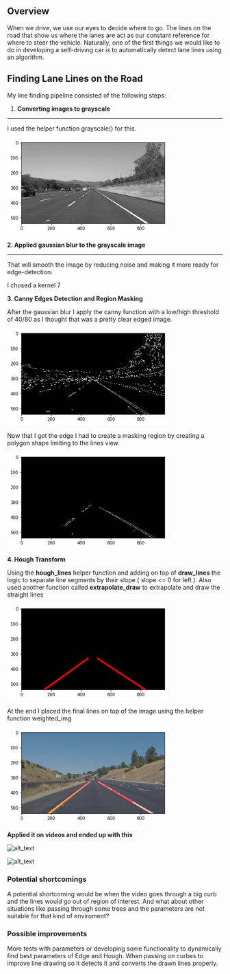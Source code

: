 Overview
---

When we drive, we use our eyes to decide where to go.  The lines on the road that show us where the lanes are act as our constant reference for where to steer the vehicle.  Naturally, one of the first things we would like to do in developing a self-driving car is to automatically detect lane lines using an algorithm.

## Finding Lane Lines on the Road


My line finding pipeline consisted of the following steps:



1. **Converting images to grayscale**

**	**

I used the helper function grayscale() for this.


![alt_text](images/gray.png "image_tooltip")





**2. Applied gaussian blur to the grayscale image**

**	**

That will smooth the image by reducing noise and making it more ready for edge-detection. 

I chosed a kernel 7





**3. Canny Edges Detection and Region Masking**

After the gaussian blur I apply the canny function with a low/high threshold of 40/80 as I thought that was a pretty clear edged image.


![alt_text](images/edges.png "image_tooltip")


Now that I got the edge I had to create a masking region by creating a polygon shape limiting to the lines view.


![alt_text](images/masking.png "image_tooltip")




**4. Hough Transform**

Using the **hough_lines** helper function and adding on top of **draw_lines** the logic to separate line segments by their slope  ( slope <= 0 for left ). Also used another function called **extrapolate_draw** to extrapolate and draw the straight lines



![alt_text](images/lines_raw.png "image_tooltip")


At the end I placed the final lines on top of the image using the helper function weighted_img



![alt_text](images/lines.png "image_tooltip")


**Applied it on videos and ended up with this**

![alt_text](test_videos_output/solidwhiteright.gif "image_tooltip")


![alt_text](test_videos_output/solidyellowleft.gif "image_tooltip")

### **Potential shortcomings**

A potential shortcoming would be when the video goes through a big curb and the lines would go out of region of interest. And what about other situations like passing through some trees and the parameters are not suitable for that kind of enviroment? 


### **Possible improvements**

More tests with parameters or developing some functionality to dynamically find best parameters of Edge and Hough. When passing on curbes to improve line drawing so it detects it and converts the drawn lines properly. 

